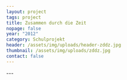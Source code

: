 ```yaml
---
layout: project
tags: project
title: Zusammen durch die Zeit
nopage: false
year: "2012"
category: Schulprojekt
header: /assets/img/uploads/header-zddz.jpg
thumbnail: /assets/img/uploads/zddz.jpg
contact: false
---
```

\---